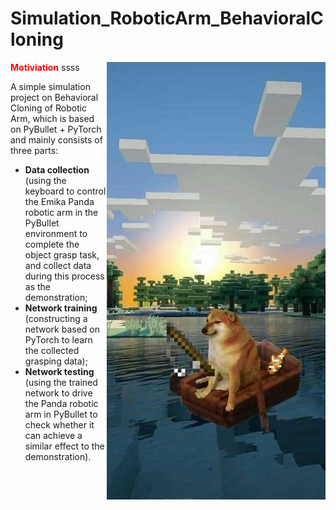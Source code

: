 # Simulation_RoboticArm_BehavioralCloning

<img src="figures/cheems.jpg" align="right"
     alt="Size Limit logo by Anton Lovchikov" width="350" height="700">

<font color=red> **Motiviation** </font> ssss


A simple simulation project on Behavioral Cloning of Robotic Arm, which is based on PyBullet + PyTorch and mainly consists of three parts:
- **Data collection** (using the keyboard to control the Emika Panda robotic arm in the PyBullet environment to complete the object grasp task, and collect data during this process as the demonstration;
- **Network training** (constructing a network based on PyTorch to learn the collected grasping data);
- **Network testing** (using the trained network to drive the Panda robotic arm in PyBullet to check whether it can achieve a similar effect to the demonstration).


